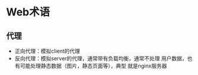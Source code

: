 #	Web术语

##	代理

-	正向代理：模拟client的代理
-	反向代理：模拟server的代理，通常带有负载均衡，通常不处理
	用户数据，也有可能处理静态数据（图片，静态页面等），典型
	就是nginx服务器
